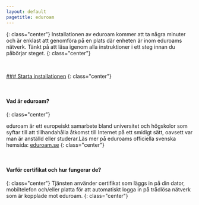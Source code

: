```yaml
---
layout: default
pagetitle: eduroam
---
```


{: class="center"}
Installationen av eduroam kommer att ta några minuter och är enklast att genomföra på en plats där enheten är inom eduroams nätverk. Tänkt på att läsa igenom alla instruktioner i ett steg innan du påbörjar steget.
{: class="center"}

<br>

[### Starta installationen](./macos)
{: class="center"}

<br>

#### Vad är eduroam?
{: class="center"}

eduroam är ett europeiskt samarbete bland universitet och högskolor som syftar till att tillhandahålla åtkomst till Internet på ett smidigt sätt, oavsett var man är anställd eller studerar.Läs mer på eduroams officiella svenska hemsida: [eduroam.se](www.eduroam.se)
{: class="center"}

<br>

#### Varför certifikat och hur fungerar de?
{: class="center"}
Tjänsten använder certifikat som läggs in på din dator, mobiltelefon och/eller platta för att automatiskt logga in på trådlösa nätverk som är kopplade mot eduroam.
{: class="center"}

<br>
<br>
